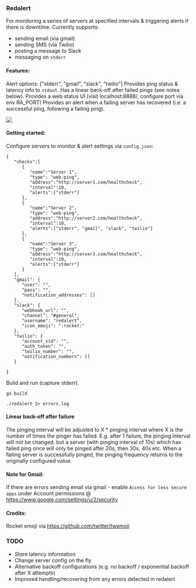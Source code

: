 ### Redalert
For monitoring a series of servers at specified intervals & triggering alerts if there is downtime. Currently supports:
* sending email (via gmail)
* sending SMS (via Twilio)
* posting a message to Slack
* messaging on `stderr`

#### Features:
Alert options: ["stderr", "gmail", "slack", "twilio"]
Provides ping status & latency info to `stdout`.
Has a linear back-off after failed pings (see notes below).
Provides a web status UI (visit localhost:8888/, configure port via env RA_PORT)
Provides an alert when a failing server has recovered (i.e. a successful ping, following a failing ping).

![](https://cloud.githubusercontent.com/assets/1314353/5157264/edb21476-733a-11e4-8452-4b96b443f7ee.jpg)

#### Getting started:
Configure servers to monitor & alert settings via `config.json`:
```
{  
   "checks":[  
      {  
         "name":"Server 1",
         "type": "web-ping",
         "address":"http://server1.com/healthcheck",
         "interval":10,
         "alerts":["stderr"]
      },
      {  
         "name":"Server 2",
         "type": "web-ping",
         "address":"http://server2.com/healthcheck",
         "interval":10,
         "alerts":["stderr", "gmail", "slack", "twilio"]
      },
      {  
         "name":"Server 3",
         "type": "web-ping",
         "address":"http://server3.com/healthcheck",
         "interval":10,
         "alerts":["stderr"]
      }
   ],
   "gmail": {
      "user": "",
      "pass": "",
      "notification_addresses": []
   },
   "slack": {
      "webhook_url": "",
      "channel": "#general",
      "username": "redalert",
      "icon_emoji": ":rocket:"
   },
   "twilio": {
      "account_sid": "",
      "auth_token": "",
      "twilio_number": "",
      "notification_numbers": []
   }

}
```

Build and run (capture stderr).
```
go build

./redalert 2> errors.log
```


#### Linear back-off after failure
The pinging interval will be adjusted to X * pinging interval where X is the number of times the pinger has failed. E.g. after 1 failure, the pinging interval will not be changed, but a server (with pinging interval of 10s) which has failed ping once will only be pinged after 20s, then 30s, 40s etc.
When a failing server is successfully pinged, the pinging frequency returns to the originally configured value.

#### Note for Gmail:
If there are errors sending email via gmail - enable `Access for less secure apps` under Account permissions @ https://www.google.com/settings/u/2/security

#### Credits:
Rocket emoji via https://github.com/twitter/twemoji

### TODO
* Store latency information
* Change server config on the fly
* Alternative backoff configurations (e.g. no backoff / exponential backoff after X attempts)
* Improved handling/recovering from any errors detected in redalert
